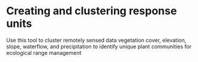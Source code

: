 # Creating and clustering response units

Use this tool to cluster remotely sensed data vegetation cover, elevation, slope, waterflow, and precipitation to identify unique plant communities for ecological range management
